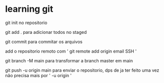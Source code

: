 # learning git 

git init no repositorio

git add . para adicionar todos no staged

git commit para commitar os arquivos

add o repositorio remoto com ' git remote add origin email SSH '

git branch -M main para transformar a branch master em main

git push -u origin main para enviar o repositorio, dps de ja ter feito uma vez não precisa mais por ' -u origin ' 
